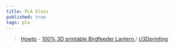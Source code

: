 ```yaml
---
title: PLA Glass
published: true
tags: pla
---
```

> [Howto](https://imgur.com/a/pla-glass-NLGSMwu) - [100% 3D printable Birdfeeder Lantern ](https://www.printables.com/model/885019) / [r/3Dprinting](https://www.reddit.com/r/3Dprinting/comments/1d0wb4y/100_3d_printable_birdfeeder_lantern/)
